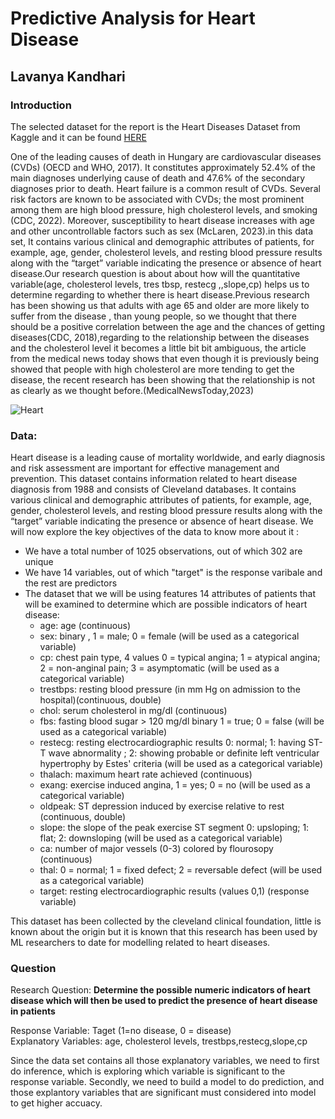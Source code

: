 # Predictive Analysis for Heart Disease
## Lavanya Kandhari
### Introduction

The selected dataset for the report is the Heart Diseases Dataset from Kaggle and it can be found [HERE](https://www.kaggle.com/datasets/johnsmith88/heart-disease-dataset/data)

One of the leading causes of death in Hungary are cardiovascular diseases (CVDs) (OECD and WHO, 2017). It constitutes approximately 52.4% of the main diagnoses underlying cause of death and 47.6% of the secondary diagnoses prior to death. Heart failure is a common result of CVDs. Several risk factors are known to be associated with CVDs; the most prominent among them are high blood pressure, high cholesterol levels, and smoking (CDC, 2022). Moreover, susceptibility to heart disease increases with age and other uncontrollable factors such as sex (McLaren, 2023).in this data set, It contains various clinical and demographic attributes of patients, for example, age, gender, cholesterol levels, and resting blood pressure results along with the “target” variable indicating the presence or absence of heart disease.Our research question is about about how will the quantitative variable(age, cholesterol levels, tres tbsp, restecg ,,slope,cp) helps us to determine regarding to whether there is heart disease.Previous research has been showing us that adults with age 65 and older are more likely to suffer from the disease , than young people, so we thought that there should be a positive correlation between the age and the chances of getting diseases(CDC, 2018),regarding to the relationship between the diseases and the cholesterol level it becomes a little bit bit ambiguous, the article from the medical news today shows that even though it is previously being showed that people with high cholesterol are more tending to get the disease, the recent research has been showing that the relationship is not as clearly as we thought before.(MedicalNewsToday,2023)

![Heart](https://c8y.doxcdn.com/image/upload/c_fill,fl_progressive,h_800,q_auto,w_1600/gau2taystiugaa2br7zs.webp)
### Data:
Heart disease is a leading cause of mortality worldwide, and early diagnosis and risk assessment are important for effective management and prevention. This dataset contains information related to heart disease diagnosis from 1988 and consists of Cleveland databases. It contains various clinical and demographic attributes of patients, for example, age, gender, cholesterol levels, and resting blood pressure results along with the “target” variable indicating the presence or absence of heart disease.
We will now explore the key objectives of the data to know more about it :


- We have a total number of 1025 observations, out of which 302 are unique
- We have 14 variables, out of which "target" is the response varibale and the rest are predictors
- The dataset that we will be using features 14 attributes of patients that will be examined to determine which are possible indicators of heart disease: 
    - age: age (continuous)
    - sex: binary , 1 = male; 0 = female (will be used as a categorical variable)
    - cp: chest pain type, 4 values 0 = typical angina; 1 = atypical angina; 2 = non-anginal pain; 3 = asymptomatic (will be used as a categorical variable)
    - trestbps: resting blood pressure (in mm Hg on admission to the hospital)(continuous, double)
    - chol: serum cholesterol in mg/dl (continuous)
    - fbs: fasting blood sugar > 120 mg/dl binary 1 = true; 0 = false (will be used as a categorical variable)
    - restecg: resting electrocardiographic results 0: normal; 1: having ST-T wave abnormality ; 2: showing probable or definite left ventricular hypertrophy by Estes' criteria (will be used as a categorical variable)
    - thalach: maximum heart rate achieved (continuous)
    - exang: exercise induced angina, 1 = yes; 0 = no (will be used as a categorical variable)
    - oldpeak: ST depression induced by exercise relative to rest (continuous, double)
    - slope: the slope of the peak exercise ST segment 0: upsloping; 1: flat; 2: downsloping (will be used as a categorical variable)
    - ca: number of major vessels (0-3) colored by flourosopy (continuous)
    - thal: 0 = normal; 1 = fixed defect; 2 = reversable defect (will be used as a categorical variable)
    - target: resting electrocardiographic results (values 0,1) (response variable)

This dataset has been collected by the cleveland clinical foundation, little is known about the origin but it is known that this research has been used by ML researchers to date for modelling related to heart diseases. 

### Question
Research Question: **Determine the possible numeric indicators of heart disease which will then be used to predict the presence of heart disease in patients**
    
Response Variable: Taget (1=no disease, 0 = disease)  
Explanatory Variables: age, cholesterol levels, trestbps,restecg,slope,cp

Since the data set contains all those explanatory variables, we need to first do inference, which is exploring which variable is significant to the response variable. Secondly, we need to build a model to do prediction, and those explantory variables that are significant must considered into model to get higher accuacy.

